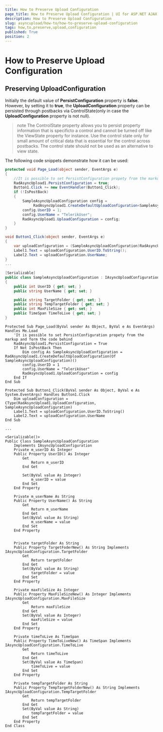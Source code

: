 ```yaml
---
title: How to Preserve Upload Configuration
page_title: How to Preserve Upload Configuration | UI for ASP.NET AJAX Documentation
description: How to Preserve Upload Configuration
slug: asyncupload/how-to/how-to-preserve-upload-configuration
tags: how,to,preserve,upload,configuration
published: True
position: 2
---
```


# How to Preserve Upload Configuration

## Preserving UploadConfiguration

Initially the default value of __PersistConfiguration__ property is __false__. However, by setting it to __true__, the __UploadConfiguration__ property can be persisted through postbacks via ControlState(only in case the __UploadConfiguration__ property is not null).

>note The ControlState property allows you to persist property information that is specificto a control and cannot be turned off like the ViewState property for instance. Use the control state only for small amount of critical data that is essential for the control across postbacks. The control state should not be used as an alternative to view state.
>


The following code snippets demonstrate how it can be used:



````C#
protected void Page_Load(object sender, EventArgs e)
{
    //It is possible to set PersistConfiguration propety from the markup and form the code behind
    RadAsyncUpload1.PersistConfiguration = true;
    Button1.Click += new EventHandler(Button1_Click);
    if (!IsPostBack)
    {
        SampleAsyncUploadConfiguration config =
             RadAsyncUpload1.CreateDefaultUploadConfiguration<SampleAsyncUploadConfiguration>();
        config.UserID = 1;
        config.UserName = "TelerikUser";
        RadAsyncUpload1.UploadConfiguration = config;
    }
}

void Button1_Click(object sender, EventArgs e)
{
    var uploadConfiguration = (SampleAsyncUploadConfiguration)RadAsyncUpload1.UploadConfiguration;
    Label1.Text = uploadConfiguration.UserID.ToString();
    Label2.Text = uploadConfiguration.UserName;
}
...
	
[Serializable]
public class SampleAsyncUploadConfiguration : IAsyncUploadConfiguration
{
    public int UserID { get; set; }
    public string UserName { get; set; }

    public string TargetFolder { get; set; }
    public string TempTargetFolder { get; set; }
    public int MaxFileSize { get; set; }
    public TimeSpan TimeToLive { get; set; }
}			
````
````VB.NET
Protected Sub Page_Load(ByVal sender As Object, ByVal e As EventArgs) Handles Me.Load
    'It is possible to set PersistConfiguration propety from the markup and form the code behind
    RadAsyncUpload1.PersistConfiguration = True
    If Not IsPostBack Then
        Dim config As SampleAsyncUploadConfiguration = RadAsyncUpload1.CreateDefaultUploadConfiguration(Of SampleAsyncUploadConfiguration)()
        config.UserID = 1
        config.UserName = "TelerikUser"
        RadAsyncUpload1.UploadConfiguration = config
    End If
End Sub

Protected Sub Button1_Click(ByVal sender As Object, ByVal e As System.EventArgs) Handles Button1.Click
    Dim uploadConfiguration = CType(RadAsyncUpload1.UploadConfiguration, SampleAsyncUploadConfiguration)
    Label1.Text = uploadConfiguration.UserID.ToString()
    Label2.Text = uploadConfiguration.UserName
End Sub
	
...
	
<Serializable()>
Public Class SampleAsyncUploadConfiguration
    Implements IAsyncUploadConfiguration
    Private m_userID As Integer
    Public Property UserID() As Integer
        Get
            Return m_userID
        End Get

        Set(ByVal value As Integer)
            m_userID = value
        End Set
    End Property

    Private m_userName As String
    Public Property UserName() As String
        Get
            Return m_userName
        End Get
        Set(ByVal value As String)
            m_userName = value
        End Set
    End Property


    Private targetFolder As String
    Public Property TargetFoderNew() As String Implements IAsyncUploadConfiguration.TargetFolder
        Get
            Return targetFolder
        End Get
        Set(ByVal value As String)
            targetFolder = value
        End Set
    End Property

    Private maxFileSize As Integer
    Public Property MaxFileSizeNew() As Integer Implements IAsyncUploadConfiguration.MaxFileSize
        Get
            Return maxFileSize
        End Get
        Set(ByVal value As Integer)
            maxFileSize = value
        End Set
    End Property

    Private timeToLive As TimeSpan
    Public Property TimeToLiveNew() As TimeSpan Implements IAsyncUploadConfiguration.TimeToLive
        Get
            Return timeToLive
        End Get
        Set(ByVal value As TimeSpan)
            timeToLive = value
        End Set
    End Property

    Private tempTargetFolder As String
    Public Property TempTargetFolderNew() As String Implements IAsyncUploadConfiguration.TempTargetFolder
        Get
            Return tempTargetFolder
        End Get
        Set(ByVal value As String)
            tempTargetFolder = value
        End Set
    End Property
End Class	
````

